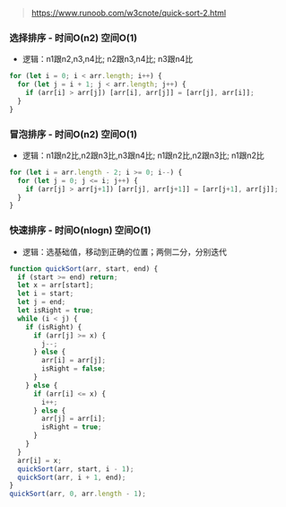 > https://www.runoob.com/w3cnote/quick-sort-2.html
### 选择排序 - 时间O(n2) 空间O(1)
- 逻辑：n1跟n2,n3,n4比; n2跟n3,n4比; n3跟n4比
```js
for (let i = 0; i < arr.length; i++) {
  for (let j = i + 1; j < arr.length; j++) {
    if (arr[i] > arr[j]) [arr[i], arr[j]] = [arr[j], arr[i]];
  }
}
```

### 冒泡排序 - 时间O(n2) 空间O(1)
- 逻辑：n1跟n2比,n2跟n3比,n3跟n4比; n1跟n2比,n2跟n3比; n1跟n2比
```js
for (let i = arr.length - 2; i >= 0; i--) {
  for (let j = 0; j <= i; j++) {
    if (arr[j] > arr[j+1]) [arr[j], arr[j+1]] = [arr[j+1], arr[j]];
  }
}
```

### 快速排序 - 时间O(nlogn) 空间O(1)
- 逻辑：选基础值，移动到正确的位置；两侧二分，分别迭代
```js
function quickSort(arr, start, end) {
  if (start >= end) return;
  let x = arr[start];
  let i = start;
  let j = end;
  let isRight = true;
  while (i < j) {
    if (isRight) {
      if (arr[j] >= x) {
        j--;
      } else {
        arr[i] = arr[j];
        isRight = false;
      }
    } else {
      if (arr[i] <= x) {
        i++;
      } else {
        arr[j] = arr[i];
        isRight = true;
      }
    }
  }
  arr[i] = x;
  quickSort(arr, start, i - 1);
  quickSort(arr, i + 1, end);
}
quickSort(arr, 0, arr.length - 1);
```
